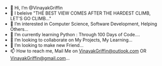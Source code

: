 - 👋 Hi, I’m @VinayakGriffin
- 🤩 I beleive "THE BEST VIEW COMES AFTER THE HARDEST CLIMB, LET'S GO CLIMB..."
- 👀 I’m interested in Computer Science, Software Development, Helping Others...
- 🌱 I’m currently learning Python : Through 100 Days of Code....
- 💞️ I’m looking to collaborate on My Projects, My Learning...
- 🤝 I’m looking to make new Friend...
- 📫 How to reach me, Mail Me on VinayakGriffin@outlook.com OR VinayakGriffin@gmail.com...

<!---
VinayakGriffin/VinayakGriffin is a ✨ special ✨ repository because its `README.md` (this file) appears on your GitHub profile.
You can click the Preview link to take a look at your changes.
--->

